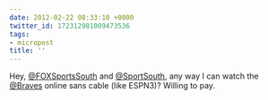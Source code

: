 ```yaml
---
date: 2012-02-22 08:33:10 +0000
twitter_id: 172312981009473536
tags:
- micropost
title: ''
---
```


Hey, [@FOXSportsSouth](https://twitter.com/FOXSportsSouth) and [@SportSouth](https://twitter.com/SportSouth), any way I can watch the [@Braves](https://twitter.com/Braves) online sans cable (like ESPN3)? Willing to pay.
